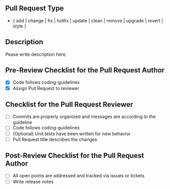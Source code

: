 ## Pull Request Type

- { add | change | fix | hotfix | update | clean | remove | upgrade | revert | style }

## Description

Pease write description here.

## Pre-Review Checklist for the Pull Request Author

- [x] Code follows coding-guidelines
- [x] Assign Pull Request to reviewer

## Checklist for the Pull Request Reviewer

- [ ] Commits are properly organized and messages are according to the guideline
- [ ] Code follows coding-guidelines
- [ ] (Optional) Unit tests have been written for new behavior
- [ ] Pull Request title describes the changes

## Post-Review Checklist for the Pull Request Author

- [ ] All open points are addressed and tracked via issues or tickets
- [ ] Write release notes
